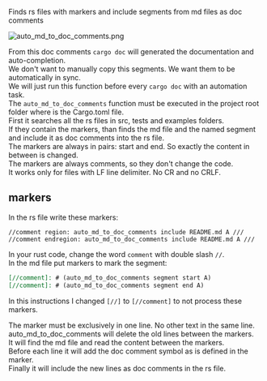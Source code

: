 <!-- markdownlint-disable MD041 -->
[//]: # (auto_md_to_doc_comments segment start A)

Finds rs files with markers and include segments from md files as doc comments  

![auto_md_to_doc_comments.png](https://github.com/automation-tasks-rs/cargo_auto_lib/blob/main/images/auto_md_to_doc_comments.png?raw=true)

From this doc comments `cargo doc` will generated the documentation and auto-completion.  
We don't want to manually copy this segments. We want them to be automatically in sync.  
We will just run this function before every `cargo doc` with an automation task.  
The `auto_md_to_doc_comments` function must be executed in the project root folder where is the Cargo.toml file.  
First it searches all the rs files in src, tests and examples folders.  
If they contain the markers, than finds the md file and the named segment and include it as doc comments into the rs file.  
The markers are always in pairs: start and end. So exactly the content in between is changed.  
The markers are always comments, so they don't change the code.  
It works only for files with LF line delimiter. No CR and no CRLF.  

## markers

In the rs file write these markers:  

```code
//comment region: auto_md_to_doc_comments include README.md A ///
//comment endregion: auto_md_to_doc_comments include README.md A ///
```

In your rust code, change the word `comment` with double slash `//`.  
In the md file put markers to mark the segment:  

```markdown
[//comment]: # (auto_md_to_doc_comments segment start A)  
[//comment]: # (auto_md_to_doc_comments segment end A)  
```

In this instructions I changed `[//]` to `[//comment]` to not process these markers.

The marker must be exclusively in one line. No other text in the same line.  
auto_md_to_doc_comments will delete the old lines between the markers.  
It will find the md file and read the content between the markers.  
Before each line it will add the doc comment symbol as is defined in the marker.  
Finally it will include the new lines as doc comments in the rs file.

[//]: # (auto_md_to_doc_comments segment end A)
